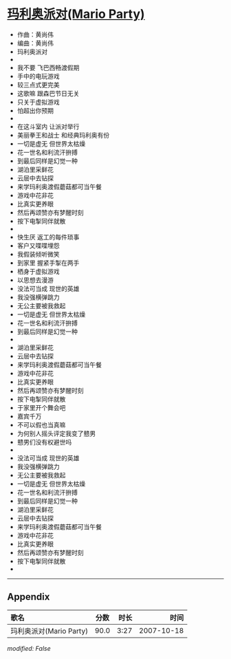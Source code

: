 # [玛利奥派对(Mario Party)](https://music.163.com/song?id=65449)

* 作曲：黄尚伟
* 编曲：黄尚伟
* 玛利奥派对
* 
* 我不要 飞巴西畅渡假期
* 手中的电玩游戏
* 较三点式更完美
* 这歌嘛 跟森巴节日无关
* 只关于虚拟游戏
* 怕超出你预期
* 
* 在这斗室内 让派对举行
* 美丽拳王和战士 和经典玛利奥有份
* 一切是虚无 但世界太枯燥
* 花一世名和利流汗拚搏
* 到最后同样是幻觉一种
* 湖泊里采鲜花
* 云层中去钻探
* 来学玛利奥渡假蘑菇都可当午餐
* 游戏中花非花
* 比真实更养眼
* 然后再颂赞亦有梦醒时刻
* 按下电掣同伴就散
* 
* 快生厌 返工的每件琐事
* 客户又喋喋埋怨
* 我假装倾听微笑
* 到家里 握紧手掣在两手
* 栖身于虚拟游戏
* 以思想去漫游
* 没法可当成 现世的英雄
* 我没强横弹跳力
* 无公主要被我救起
* 一切是虚无 但世界太枯燥
* 花一世名和利流汗拚搏
* 到最后同样是幻觉一种
* 
* 湖泊里采鲜花
* 云层中去钻探
* 来学玛利奥渡假蘑菇都可当午餐
* 游戏中花非花
* 比真实更养眼
* 然后再颂赞亦有梦醒时刻
* 按下电掣同伴就散
* 于家里开个舞会吧
* 嘉宾千万
* 不可以假也当真嘛
* 为何别人摇头评定我变了戆男
* 戆男们没有权避世吗
* 
* 没法可当成 现世的英雄
* 我没强横弹跳力
* 无公主要被我救起
* 一切是虚无 但世界太枯燥
* 花一世名和利流汗拚搏
* 到最后同样是幻觉一种
* 湖泊里采鲜花
* 云层中去钻探
* 来学玛利奥渡假蘑菇都可当午餐
* 游戏中花非花
* 比真实更养眼
* 然后再颂赞亦有梦醒时刻
* 按下电掣同伴就散
* 


---

## Appendix

|歌名|分数|时长|时间|
|:---|:---:|---:|---:|
|玛利奥派对(Mario Party)|90.0|3:27|2007-10-18

*modified: False*